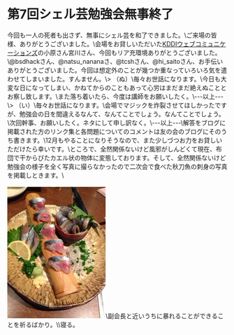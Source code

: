 # 第7回シェル芸勉強会無事終了
今回も一人の死者も出さず、無事にシェル芸を和了できました。\\ご来場の皆様、ありがとうございました。\\会場をお貸しいただいた<a target="blank" href="http://www.kddi-webcommunications.co.jp/">KDDIウェブコミュニケーションズ</a>の小原さん宮川さん、今回もリア充環境ありがとうございました。\\\@bsdhackさん、\@natsu_nananaさ、\@tcshさん、\@hi_saitoさん、お手伝いありがとうございました。今回は想定外のことが幾つか重なっていろいろ気を遣わせてしまいました。すんません。\\> （ぬ）\\毎々お世話になります。\\今日も大変な日になってしまい、かねてからのこともあって心労はまだまだ絶えぬこととお察し致します。\\また落ち着いたら、今度は講師をお願いしたく。\\---以上---\\> （い）\\毎々お世話になります。\\会場でマジックを炸裂させてほしかったですが、勉強会の日を間違えるなんて、なんてことでしょう。なんてことでしょう。\\次回幹事、お願いしたく。ネタにして申し訳なく。\\---以上---\\解答をブログに掲載された方のリンク集と各問題についてのコメントは友の会のブログにそのうち書きます。\\12月もやることになりそうなので、また少しづつお力をお貸しいただけたら幸いです。\\ところで、全然関係ないけど風邪がしんどくて現在、布団で干からびたカエル状の物体に変態しております。そして、全然関係ないけど勉強会の様子を全く写真に撮らなかったので二次会で食べた秋刀魚の刺身の写真を掲載しときます。\\<br /><br /><a href="20131103-231540.jpg"><img src="20131103-231540.jpg" alt="20131103-231540.jpg" class="alignnone size-full" /></a>\\副会長と近いうちに暴れることができることを祈るばかり。\\\寝る。
